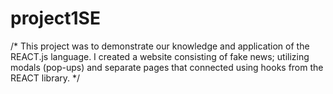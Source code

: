 # project1SE
/*
This project was to demonstrate our knowledge and application of the REACT.js language. I created a website consisting of fake news; utilizing modals (pop-ups) and
separate pages that connected using hooks from the REACT library.
*/

